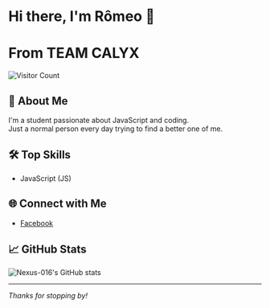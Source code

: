 # Hi there, I'm Rômeo 👋
# From TEAM CALYX
![Visitor Count](https://komarev.com/ghpvc/?username=mdraselm325&color=blueviolet)

## 👤 About Me
I'm a student passionate about JavaScript and coding.  
Just a normal person every day trying to find a better one of me.

## 🛠️ Top Skills
- JavaScript (JS)


## 🌐 Connect with Me
- [Facebook](https://www.facebook.com/RomeoCalyx)

## 📈 GitHub Stats
![Nexus-016's GitHub stats](https://github-readme-stats.vercel.app/api?username=mdraselm325&show_icons=true&theme=radical)

---

_Thanks for stopping by!_

